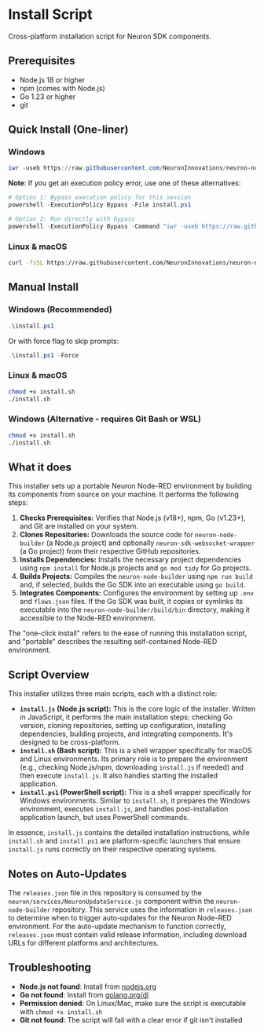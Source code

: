 # Install Script

Cross-platform installation script for Neuron SDK components.

## Prerequisites

- Node.js 18 or higher
- npm (comes with Node.js)
- Go 1.23 or higher
- git

## Quick Install (One-liner)

### Windows
```powershell
iwr -useb https://raw.githubusercontent.com/NeuronInnovations/neuron-node-builder-installer/main/install.ps1 | iex
```

**Note**: If you get an execution policy error, use one of these alternatives:
```powershell
# Option 1: Bypass execution policy for this session
powershell -ExecutionPolicy Bypass -File install.ps1

# Option 2: Run directly with bypass
powershell -ExecutionPolicy Bypass -Command "iwr -useb https://raw.githubusercontent.com/NeuronInnovations/neuron-node-builder-installer/main/install.ps1 | iex"
```

### Linux & macOS
```bash
curl -fsSL https://raw.githubusercontent.com/NeuronInnovations/neuron-node-builder-installer/main/install.sh -o install.sh ; chmod +x install.sh ; ./install.sh
```

## Manual Install

### Windows (Recommended)

```powershell
.\install.ps1
```

Or with force flag to skip prompts:
```powershell
.\install.ps1 -Force
```

### Linux & macOS

```bash
chmod +x install.sh
./install.sh
```

### Windows (Alternative - requires Git Bash or WSL)

```bash
chmod +x install.sh
./install.sh
```

## What it does

This installer sets up a portable Neuron Node-RED environment by building its components from source on your machine. It performs the following steps:

1.  **Checks Prerequisites:** Verifies that Node.js (v18+), npm, Go (v1.23+), and Git are installed on your system.
2.  **Clones Repositories:** Downloads the source code for `neuron-node-builder` (a Node.js project) and optionally `neuron-sdk-websocket-wrapper` (a Go project) from their respective GitHub repositories.
3.  **Installs Dependencies:** Installs the necessary project dependencies using `npm install` for Node.js projects and `go mod tidy` for Go projects.
4.  **Builds Projects:** Compiles the `neuron-node-builder` using `npm run build` and, if selected, builds the Go SDK into an executable using `go build`.
5.  **Integrates Components:** Configures the environment by setting up `.env` and `flows.json` files. If the Go SDK was built, it copies or symlinks its executable into the `neuron-node-builder/build/bin` directory, making it accessible to the Node-RED environment.

The "one-click install" refers to the ease of running this installation script, and "portable" describes the resulting self-contained Node-RED environment.

## Script Overview

This installer utilizes three main scripts, each with a distinct role:

*   **`install.js` (Node.js script):** This is the core logic of the installer. Written in JavaScript, it performs the main installation steps: checking Go version, cloning repositories, setting up configuration, installing dependencies, building projects, and integrating components. It's designed to be cross-platform.
*   **`install.sh` (Bash script):** This is a shell wrapper specifically for macOS and Linux environments. Its primary role is to prepare the environment (e.g., checking Node.js/npm, downloading `install.js` if needed) and then execute `install.js`. It also handles starting the installed application.
*   **`install.ps1` (PowerShell script):** This is a shell wrapper specifically for Windows environments. Similar to `install.sh`, it prepares the Windows environment, executes `install.js`, and handles post-installation application launch, but uses PowerShell commands.

In essence, `install.js` contains the detailed installation instructions, while `install.sh` and `install.ps1` are platform-specific launchers that ensure `install.js` runs correctly on their respective operating systems.

## Notes on Auto-Updates

The `releases.json` file in this repository is consumed by the `neuron/services/NeuronUpdateService.js` component within the `neuron-node-builder` repository. This service uses the information in `releases.json` to determine when to trigger auto-updates for the Neuron Node-RED environment. For the auto-update mechanism to function correctly, `releases.json` must contain valid release information, including download URLs for different platforms and architectures.

## Troubleshooting

- **Node.js not found**: Install from [nodejs.org](https://nodejs.org/)
- **Go not found**: Install from [golang.org/dl](https://golang.org/dl/)
- **Permission denied**: On Linux/Mac, make sure the script is executable with `chmod +x install.sh`
- **Git not found**: The script will fail with a clear error if git isn't installed
